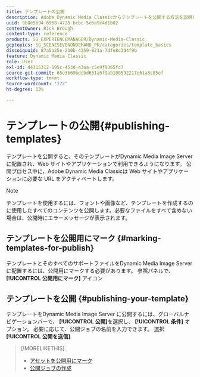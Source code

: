 ```yaml
---
title: テンプレートの公開
description: Adobe Dynamic Media Classicからテンプレートを公開する方法を説明します。
uuid: 9b8e5b94-6958-4725-bcbc-5e6a9c4d1b02
contentOwner: Rick Brough
content-type: reference
products: SG_EXPERIENCEMANAGER/Dynamic-Media-Classic
geptopics: SG_SCENESEVENONDEMAND_PK/categories/template_basics
discoiquuid: 87a5a25e-210b-4359-821a-7dfe8c304f9b
feature: Dynamic Media Classic
role: User
exl-id: d4315312-195c-453d-a3aa-c5e9f9365fc7
source-git-commit: 65e3b69bdcbd651a5f9ab100592217e61a8c05ef
workflow-type: tm+mt
source-wordcount: '172'
ht-degree: 13%

---
```


#  テンプレートの公開{#publishing-templates}

テンプレートを公開すると、そのテンプレートがDynamic Media Image Server に配置され、Web サイトやアプリケーションで利用できるようになります。 公開プロセス中に、Adobe Dynamic Media Classicは Web サイトやアプリケーションに必要な URL をアクティベートします。

>[!NOTE]
>
>テンプレートを使用するには、フォントや画像など、テンプレートを作成するのに使用したすべてのコンテンツを公開します。必要なファイルをすべて含めない場合は、公開時にエラーメッセージが表示されます。

##  テンプレートを公開用にマーク {#marking-templates-for-publish}

テンプレートとそのすべてのサポートファイルをDynamic Media Image Server に配置するには、公開用にマークする必要があります。 参照パネルで、 **[!UICONTROL 公開用にマーク]** アイコン

## テンプレートを公開 {#publishing-your-template}

テンプレートをDynamic Media Image Server に公開するには、グローバルナビゲーションバーで、 **[!UICONTROL 公開]**&#x200B;を選択し、 **[!UICONTROL 条件]** オプション。 必要に応じて、公開ジョブの名前を入力できます。 選択 **[!UICONTROL 公開を送信]**.

>[!MORELIKETHIS]
>
>* [アセットを公開用にマーク](publishing-files.md#publish_after_uploading)
>* [公開ジョブの作成](publishing-files.md#creating_a_publish_job)

